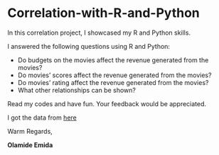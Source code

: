 # Correlation-with-R-and-Python

In this correlation project, I showcased my R and Python skills.

I answered the following questions using R and Python:

* Do budgets on the movies affect the revenue generated from the movies?
* Do movies’ scores affect the revenue generated from the movies?
* Do movies’ rating affect the revenue generated from the movies?
* What other relationships can be shown?

Read my codes and have fun. Your feedback would be appreciated.

I got the data from [here](https://www.kaggle.com/datasets/danielgrijalvas/movies)

Warm Regards,

**Olamide Emida**
